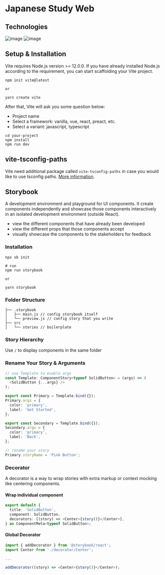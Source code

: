 # Japanese Study Web

## Technologies

![image](https://img.shields.io/badge/Vite-B73BFE?style=for-the-badge&logo=vite&logoColor=FFD62E)
![image](https://img.shields.io/badge/React-20232A?style=for-the-badge&logo=react&logoColor=61DAFB)

## Setup & Installation

Vite requires Node.js version >= 12.0.0. If you have already installed Node.js according to the requirement, you can start scaffolding your Vite project.

```
npm init vite@latest

or

yarn create vite
```

After that, Vite will ask you some question below:

- Project name
- Select a framework: vanilla, vue, react, preact, etc.
- Select a variant: javascript, typescript

```
cd your-project
npm install
npm run dev
```

## vite-tsconfig-paths

Vite need additional package called `vite-tsconfig-paths` in case you would like to use tsconfig paths. [More information](https://github.com/aleclarson/vite-tsconfig-paths).

## Storybook

A development environment and playground for UI components. It create components independently and showcase those components interactively in an isolated development environment (outside React).

- view the different components that have already been developed
- view the different props that those components accept
- visually showcase the components to the stakeholders for feedback

### Installation

```
npx sb init
```

```
# run
npm run storybook

or

yarn storybook
```

### Folder Structure

```
├── .storybook
│   ├── main.js // config storybook itself
│   └── preview.js // config story that you write
├── src
│   └── stories // boilerplate
```

### Story Hierarchy

Use `/` to display components in the same folder

### Rename Your Story & Arguments

```ts
// use Template to enable args
const Template: ComponentStory<typeof SolidButton> = (args) => (
  <SolidButton {...args} />
);

export const Primary = Template.bind({});
Primary.args = {
  color: 'primary',
  label: 'Get Started',
};

export const Secondary = Template.bind({});
Secondary.args = {
  color: 'primary',
  label: 'Back',
};

// rename your story
Primary.storyName = 'Pink Button';
```

### Decorator

A decorator is a way to wrap stories with extra markup or context mocking like centering components.

#### Wrap individual component

```ts
export default {
  title: 'SolidButton',
  component: SolidButton,
  decorators: [(story) => <Center>{story()}</Center>],
} as ComponentMeta<typeof SolidButton>;
```

#### Global Decorator

```ts
import { addDecorator } from '@storybook/react';
import Center from './decorator/Center';

...

addDecorator((story) => <Center>{story()}</Center>);

```
